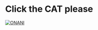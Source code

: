 # Click the CAT please

[![ONANI](https://media.discordapp.net/attachments/962019842582544494/983696595658899466/ezgif.com-gif-maker_11.gif)](https://discord.gg/onani)
